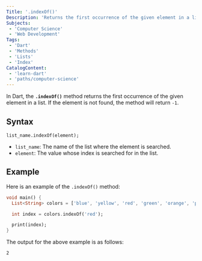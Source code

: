 ```yaml
---
Title: '.indexOf()'
Description: 'Returns the first occurrence of the given element in a list.'
Subjects: 
 - 'Computer Science'
 - 'Web Development'
Tags:
 - 'Dart'
 - 'Methods'
 - 'Lists'
 - 'Index'
CatalogContent:
 - 'learn-dart'
 - 'paths/computer-science'
---
```


In Dart, the **`.indexOf()`** method returns the first occurrence of the given element in a list. If the element is not found, the method will return `-1`.

## Syntax

```pseudo
list_name.indexOf(element);
```

- `list_name`: The name of the list where the element is searched.
- `element`: The value whose index is searched for in the list.

## Example

Here is an example of the `.indexOf()` method:
  
```dart
void main() {
  List<String> colors = ['blue', 'yellow', 'red', 'green', 'orange', 'pink'];

  int index = colors.indexOf('red');

  print(index);
}
```

The output for the above example is as follows:

```shell
2
```
